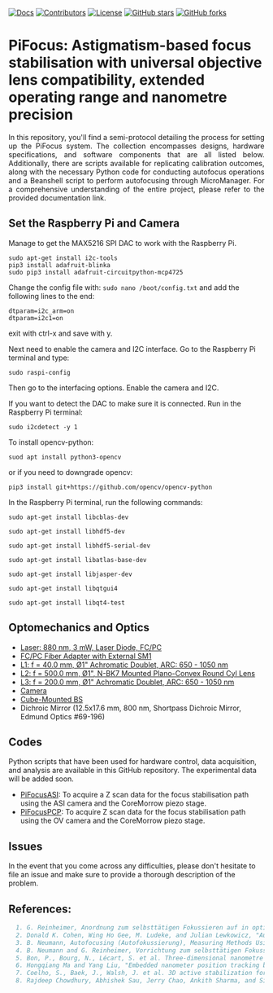 [![Docs](https://img.shields.io/badge/documentation-link-blueviolet)](https://github.com/AmirSTORMic/piFocus/blob/main/PiFocusDraft.md)
[![Contributors](https://img.shields.io/github/contributors-anon/AmirSTORMic/PiFocus)](https://github.com/AmirSTORMic/PiFocus/graphs/contributors)
[![License](https://img.shields.io/github/license/AmirSTORMic/PiFocus?color=Green)](https://github.com/AmirSTORMic/PiFocus/blob/main/LICENSE.md)
[![GitHub stars](https://img.shields.io/github/stars/AmirSTORMic/PiFocus?style=social)](https://github.com/AmirSTORMic/PiFocus/)
[![GitHub forks](https://img.shields.io/github/forks/AmirSTORMic/PiFocus?style=social)](https://github.com/AmirSTORMic/PiFocus/)

# PiFocus: Astigmatism-based focus stabilisation with universal objective lens compatibility, extended operating range and nanometre precision
<p align="justify">
In this repository, you'll find a semi-protocol detailing the process for setting up the PiFocus system. The collection encompasses designs, hardware specifications, and software components that are all listed below. Additionally, there are scripts available for replicating calibration outcomes, along with the necessary Python code for conducting autofocus operations and a Beanshell script to perform autofocusing through MicroManager. For a comprehensive understanding of the entire project, please refer to the provided documentation link.
</p>

## Set the Raspberry Pi and Camera
Manage to get the MAX5216 SPI DAC to work with the Raspberry Pi.

```
sudo apt-get install i2c-tools
pip3 install adafruit-blinka
sudo pip3 install adafruit-circuitpython-mcp4725
```

Change the config file with: `sudo nano /boot/config.txt` and add the following lines to the end:

```
dtparam=i2c_arm=on
dtparam=i2c1=on
```

exit with ctrl-x and save with y.

Next need to enable the camera and I2C interface. Go to the Raspberry Pi terminal and type:

```
sudo raspi-config
```

Then go to the interfacing options. Enable the camera and I2C.

If you want to detect the DAC to make sure it is connected. Run in the Raspberry Pi terminal:

```
sudo i2cdetect -y 1
```

To install opencv-python:
```
suod apt install python3-opencv
```
or if you need to downgrade opencv:

```
pip3 install git+https://github.com/opencv/opencv-python
```

In the Raspberry Pi terminal, run the following commands:

```
sudo apt-get install libcblas-dev
```

```
sudo apt-get install libhdf5-dev
```

```
sudo apt-get install libhdf5-serial-dev
```

```
sudo apt-get install libatlas-base-dev
```

```
sudo apt-get install libjasper-dev
```

```
sudo apt-get install libqtgui4
```

```
sudo apt-get install libqt4-test
```


## Optomechanics and Optics
  * [Laser: 880 nm, 3 mW, Laser Diode, FC/PC]()
  * [FC/PC Fiber Adapter with External SM1](https://www.thorlabs.com/thorproduct.cfm?partnumber=SM1FCA)
  * [L1: f = 40.0 mm, Ø1" Achromatic Doublet, ARC: 650 - 1050 nm](https://www.thorlabs.com/thorproduct.cfm?partnumber=AC254-080-B)
  * [L2: f = 500.0 mm, Ø1", N-BK7 Mounted Plano-Convex Round Cyl Lens](https://www.thorlabs.com/thorproduct.cfm?partnumber=LJ1144RM)
  * [L3: f = 200.0 mm, Ø1" Achromatic Doublet, ARC: 650 - 1050 nm](https://www.thorlabs.com/thorproduct.cfm?partnumber=AC254-200-B)
  * [Camera](https://www.raspberrypi.com/products/raspberry-pi-high-quality-camera/)
  * [Cube-Mounted BS]()
  * Dichroic Mirror (12.5x17.6 mm, 800 nm, Shortpass Dichroic Mirror,	Edmund Optics	#69-196)

## Codes
Python scripts that have been used for hardware control, data acquisition, and analysis are available in this GitHub repository. The experimental data will be added soon.
  * [PiFocusASI](https://github.com/AmirSTORMic/PiFocus/master/PiFocusASI.py): To acquire a Z scan data for the focus stabilisation path using the ASI camera and the CoreMorrow piezo stage. 
  * [PiFocusPCP](https://github.com/AmirSTORMic/PiFocus/master/PiFocusPCP.py): To acquire Z scan data for the focus stabilisation path using the OV camera and the CoreMorrow piezo stage.

## Issues
In the event that you come across any difficulties, please don't hesitate to file an issue and make sure to provide a thorough description of the problem.

## References:
```bibtex
  1. G. Reinheimer, Anordnung zum selbsttätigen Fokussieren auf in optischen Geräten zu betrachtende Objekte, German Patent No. DE-PS 21 02 922 (1971).
  2. Donald K. Cohen, Wing Ho Gee, M. Ludeke, and Julian Lewkowicz, "Automatic focus control: the astigmatic lens approach," Appl. Opt. 23, 565-570 (1984) DOI: https://doi.org/10.1364/AO.23.000565
  3. B. Neumann, Autofocusing (Autofokussierung), Measuring Methods Using Optoelectronic Semiconductor Components, p 135-148(SEE N 86-14556 05-35), (1985). https://scholar.google.com/scholar_lookup?title=Autofokussierung&publication_year=1985&author=B.%20Neumann
  4. B. Neumann and G. Reinheimer, Vorrichtung zum selbsttätigen Fokussieren auf in optischen Geräten zu betrachtende Objekte, German Patent No. DE-PS 32 19 503 (1985).
  5. Bon, P., Bourg, N., Lécart, S. et al. Three-dimensional nanometre localization of nanoparticles to enhance super-resolution microscopy. Nat Commun 6, 7764 (2015). DOI: https://doi.org/10.1038/ncomms8764
  6. Hongqiang Ma and Yang Liu, "Embedded nanometer position tracking based on enhanced phasor analysis," Opt. Lett. 46, 3825-3828 (2021), DOI: https://doi.org/10.1364/OL.433740
  7. Coelho, S., Baek, J., Walsh, J. et al. 3D active stabilization for single-molecule imaging. Nat Protoc 16, 497–515 (2021). DOI: https://doi.org/10.1038/s41596-020-00426-9
  8. Rajdeep Chowdhury, Abhishek Sau, Jerry Chao, Ankith Sharma, and Siegfried M. Musser, "Tuning axial and lateral localization precision in 3D super-resolution microscopy with variable astigmatism," Opt. Lett. 47, 5727-5730 (2022) DOI: https://doi.org/10.1364/OL.466213
```
